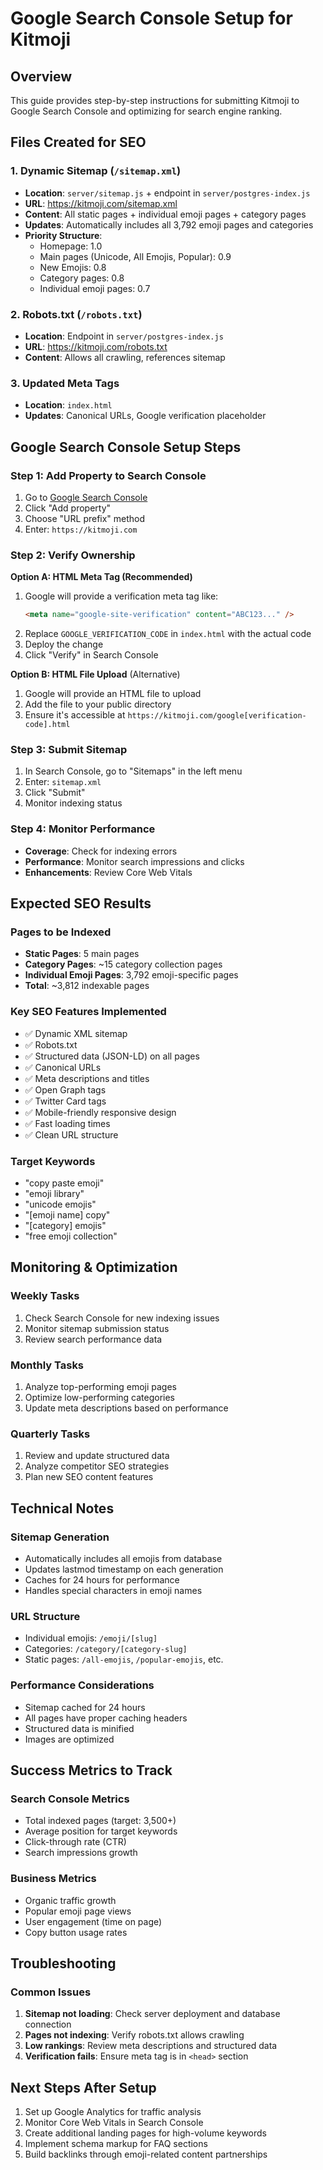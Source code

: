 # Google Search Console Setup for Kitmoji

## Overview
This guide provides step-by-step instructions for submitting Kitmoji to Google Search Console and optimizing for search engine ranking.

## Files Created for SEO

### 1. Dynamic Sitemap (`/sitemap.xml`)
- **Location**: `server/sitemap.js` + endpoint in `server/postgres-index.js`
- **URL**: https://kitmoji.com/sitemap.xml
- **Content**: All static pages + individual emoji pages + category pages
- **Updates**: Automatically includes all 3,792 emoji pages and categories
- **Priority Structure**:
  - Homepage: 1.0
  - Main pages (Unicode, All Emojis, Popular): 0.9
  - New Emojis: 0.8
  - Category pages: 0.8
  - Individual emoji pages: 0.7

### 2. Robots.txt (`/robots.txt`)
- **Location**: Endpoint in `server/postgres-index.js`
- **URL**: https://kitmoji.com/robots.txt
- **Content**: Allows all crawling, references sitemap

### 3. Updated Meta Tags
- **Location**: `index.html`
- **Updates**: Canonical URLs, Google verification placeholder

## Google Search Console Setup Steps

### Step 1: Add Property to Search Console
1. Go to [Google Search Console](https://search.google.com/search-console/)
2. Click "Add property"
3. Choose "URL prefix" method
4. Enter: `https://kitmoji.com`

### Step 2: Verify Ownership
**Option A: HTML Meta Tag (Recommended)**
1. Google will provide a verification meta tag like:
   ```html
   <meta name="google-site-verification" content="ABC123..." />
   ```
2. Replace `GOOGLE_VERIFICATION_CODE` in `index.html` with the actual code
3. Deploy the change
4. Click "Verify" in Search Console

**Option B: HTML File Upload** (Alternative)
1. Google will provide an HTML file to upload
2. Add the file to your public directory
3. Ensure it's accessible at `https://kitmoji.com/google[verification-code].html`

### Step 3: Submit Sitemap
1. In Search Console, go to "Sitemaps" in the left menu
2. Enter: `sitemap.xml`
3. Click "Submit"
4. Monitor indexing status

### Step 4: Monitor Performance
- **Coverage**: Check for indexing errors
- **Performance**: Monitor search impressions and clicks
- **Enhancements**: Review Core Web Vitals

## Expected SEO Results

### Pages to be Indexed
- **Static Pages**: 5 main pages
- **Category Pages**: ~15 category collection pages
- **Individual Emoji Pages**: 3,792 emoji-specific pages
- **Total**: ~3,812 indexable pages

### Key SEO Features Implemented
- ✅ Dynamic XML sitemap
- ✅ Robots.txt
- ✅ Structured data (JSON-LD) on all pages
- ✅ Canonical URLs
- ✅ Meta descriptions and titles
- ✅ Open Graph tags
- ✅ Twitter Card tags
- ✅ Mobile-friendly responsive design
- ✅ Fast loading times
- ✅ Clean URL structure

### Target Keywords
- "copy paste emoji"
- "emoji library"
- "unicode emojis"
- "[emoji name] copy"
- "[category] emojis"
- "free emoji collection"

## Monitoring & Optimization

### Weekly Tasks
1. Check Search Console for new indexing issues
2. Monitor sitemap submission status
3. Review search performance data

### Monthly Tasks
1. Analyze top-performing emoji pages
2. Optimize low-performing categories
3. Update meta descriptions based on performance

### Quarterly Tasks
1. Review and update structured data
2. Analyze competitor SEO strategies
3. Plan new SEO content features

## Technical Notes

### Sitemap Generation
- Automatically includes all emojis from database
- Updates lastmod timestamp on each generation
- Caches for 24 hours for performance
- Handles special characters in emoji names

### URL Structure
- Individual emojis: `/emoji/[slug]`
- Categories: `/category/[category-slug]`
- Static pages: `/all-emojis`, `/popular-emojis`, etc.

### Performance Considerations
- Sitemap cached for 24 hours
- All pages have proper caching headers
- Structured data is minified
- Images are optimized

## Success Metrics to Track

### Search Console Metrics
- Total indexed pages (target: 3,500+)
- Average position for target keywords
- Click-through rate (CTR)
- Search impressions growth

### Business Metrics
- Organic traffic growth
- Popular emoji page views
- User engagement (time on page)
- Copy button usage rates

## Troubleshooting

### Common Issues
1. **Sitemap not loading**: Check server deployment and database connection
2. **Pages not indexing**: Verify robots.txt allows crawling
3. **Low rankings**: Review meta descriptions and structured data
4. **Verification fails**: Ensure meta tag is in `<head>` section

## Next Steps After Setup

1. Set up Google Analytics for traffic analysis
2. Monitor Core Web Vitals in Search Console
3. Create additional landing pages for high-volume keywords
4. Implement schema markup for FAQ sections
5. Build backlinks through emoji-related content partnerships